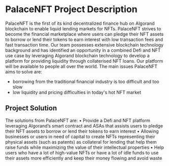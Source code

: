 # PalaceNFT Project Description
PalaceNFT is the first of its kind decentralized finance hub on Algorand blockchain to enable liquid lending markets for NFTs. PalaceNFT strives to become the financial marketplace where users can pledge their NFT assets to borrow or lend their tokens to earn interest with low transaction fees and fast transaction time.
Our team possesses extensive blockchain technology background and has identified an opportunity in a combined Defi and NFT use case by leveraging Algorand blockchain technology to develop a platform for providing liquidity through collaterised NFT loans.
Our platform will be available to people all over the world. The main issues PalaceNFT aims to solve are:
-	borrowing from the traditional financial industry is too difficult and too slow
-	low liquidity and pricing difficulties in today's hot NFT market


## Project Solution
The solutions from PalaceNFT are:
•	Provide a Defi and NFT platform leveraging Algorand’s smart contract and ASAs that assists users to pledge their NFT assets to borrow or lend their tokens to earn interest
•	Allowing businesses or users in need of capital to create NFTs representing their physical assets (such as patents) as collateral for lending that help them raise funds while maximizing the value of their intellectual properties
•	Help users who have a lot of high-value NFTs or have a lot of idle funds to use their assets more efficiently and keep their money flowing and avoid waste
